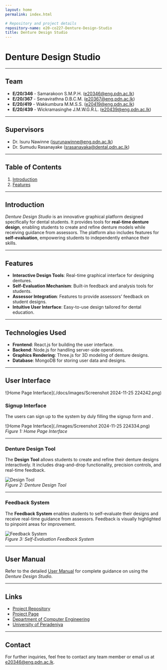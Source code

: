 ```yaml
---
layout: home
permalink: index.html

# Repository and project details
repository-name: e20-co227-Denture-Design-Studio
title: Denture Design Studio
---
```


# Denture Design Studio

---

## Team

- **E/20/346** - Samarakoon S.M.P.H. ([e20346@eng.pdn.ac.lk](mailto:e20346@eng.pdn.ac.lk))
- **E/20/367** - Senavirathna D.B.C.M. ([e20367@eng.pdn.ac.lk](mailto:e20367@eng.pdn.ac.lk))
- **E/20/419** - Wakkumbura M.M.S.S. ([e20419@eng.pdn.ac.lk](mailto:e20419@eng.pdn.ac.lk))
- **E/20/439** - Wickramasinghe J.M.W.G.R.L. ([e20439@eng.pdn.ac.lk](mailto:e20439@eng.pdn.ac.lk))

---
## Supervisors

- Dr. Isuru Nawinne ([isurunawinne@eng.pdn.ac.lk](mailto:[isurunawinne@eng.pdn.ac.lk))
- Dr. Sumudu Rasanayake ([srasanayaka@dental.pdn.ac.lk](mailto:srasanayaka@dental.pdn.ac.lk))
  
---

## Table of Contents

1. [Introduction](#introduction)
2. [Features](#features)

---

## Introduction

*Denture Design Studio* is an innovative graphical platform designed specifically for dental students. It provides tools for **real-time denture design**, enabling students to create and refine denture models while receiving guidance from assessors. The platform also includes features for **self-evaluation**, empowering students to independently enhance their skills.

---

## Features

- **Interactive Design Tools**: Real-time graphical interface for designing dentures.
- **Self-Evaluation Mechanism**: Built-in feedback and analysis tools for students.
- **Assessor Integration**: Features to provide assessors' feedback on student designs.
- **Intuitive User Interface**: Easy-to-use design tailored for dental education.

---

## Technologies Used

- **Frontend**: React.js for building the user interface.
- **Backend**: Node.js for handling server-side operations.
- **Graphics Rendering**: Three.js for 3D modeling of denture designs.
- **Database**: MongoDB for storing user data and designs.

---

## User Interface
![Home Page Interface](./docs/images/Screenshot 2024-11-25 224242.png)

### Signup Interface

The users can sign up to the system by duly filling the signup form and .

![Home Page Interface](./images/Screenshot 2024-11-25 224334.png)  
*Figure 1: Home Page Interface*

---

### Denture Design Tool

The **Design Tool** allows students to create and refine their denture designs interactively. It includes drag-and-drop functionality, precision controls, and real-time feedback.

![Design Tool](./images/design-tool.png)  
*Figure 2: Denture Design Tool*

---

### Feedback System

The **Feedback System** enables students to self-evaluate their designs and receive real-time guidance from assessors. Feedback is visually highlighted to pinpoint areas for improvement.

![Feedback System](./images/feedback-system.png)  
*Figure 3: Self-Evaluation Feedback System*

---

## User Manual

Refer to the detailed [User Manual](./UserManual_Denture_Design_Studio.pdf) for complete guidance on using the *Denture Design Studio*.

---

## Links

- [Project Repository](https://github.com/cepdnaclk/e20-co227-Denture-Design-Studio)
- [Project Page](https://cepdnaclk.github.io/e20-co227-Denture-Design-Studio)
- [Department of Computer Engineering](http://www.ce.pdn.ac.lk/)
- [University of Peradeniya](https://eng.pdn.ac.lk/)

---


## Contact

For further inquiries, feel free to contact any team member or email us at [e20346@eng.pdn.ac.lk](mailto:e20346@eng.pdn.ac.lk).

